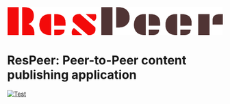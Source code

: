 ![image](webui/src/assets/ResPeer@3x.png)

# ResPeer: Peer-to-Peer content publishing application

[![Test](https://github.com/web3eye-io/res-peer/actions/workflows/test.yml/badge.svg?branch=master)](https://github.com/web3eye-io/res-peer/actions/workflows/test.yml)